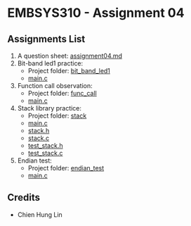 # EMBSYS310 - Assignment 04

## Assignments List

1. A question sheet: [assignment04.md](assignment04/assignment04.md)
2. Bit-band led1 practice:
   - Project folder: [bit_band_led1](assignment04/bit_band_led1)
   - [main.c](assignment04/bit_band_led1/Application/main.c)
3. Function call observation:
   - Project folder: [func_call](assignment04/func_call)
   - [main.c](assignment04/func_call/EWARM/main.c)
4. Stack library practice:
   - Project folder: [stack](assignment04/stack)
   - [main.c](assignment04/stack/Application/Src/main.c)
   - [stack.h](assignment04/stack/Application/Inc/stack.h)
   - [stack.c](assignment04/stack/Application/Src/stack.c)
   - [test_stack.h](assignment04/stack/Application/Inc/test_stack.h)
   - [test_stack.c](assignment04/stack/Application/Src/test_stack.c)
5. Endian test:
   - Project folder: [endian_test](assignment04/endian_test)
   - [main.c](assignment04/endian_test/main.c)

## Credits
- Chien Hung Lin
